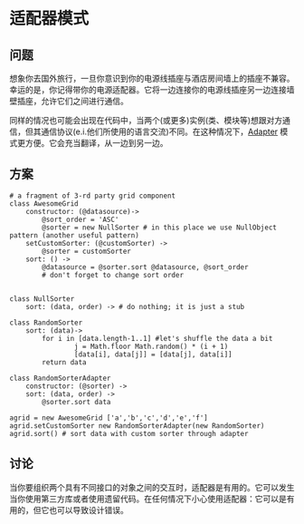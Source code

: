 # 适配器模式

## 问题

想象你去国外旅行，一旦你意识到你的电源线插座与酒店房间墙上的插座不兼容。幸运的是，你记得带你的电源适配器。它将一边连接你的电源线插座另一边连接墙壁插座，允许它们之间进行通信。

同样的情况也可能会出现在代码中，当两个(或更多)实例(类、模块等)想跟对方通信，但其通信协议(e.i.他们所使用的语言交流)不同。在这种情况下，[Adapter](http://en.wikipedia.org/wiki/Adapter_pattern) 模式更方便。它会充当翻译，从一边到另一边。

## 方案
```
# a fragment of 3-rd party grid component
class AwesomeGrid
    constructor: (@datasource)->
        @sort_order = 'ASC' 
        @sorter = new NullSorter # in this place we use NullObject pattern (another useful pattern)
    setCustomSorter: (@customSorter) ->
        @sorter = customSorter
    sort: () ->
        @datasource = @sorter.sort @datasource, @sort_order
        # don't forget to change sort order


class NullSorter
    sort: (data, order) -> # do nothing; it is just a stub
    
class RandomSorter
    sort: (data)->
        for i in [data.length-1..1] #let's shuffle the data a bit
                j = Math.floor Math.random() * (i + 1)
                [data[i], data[j]] = [data[j], data[i]]
        return data

class RandomSorterAdapter
    constructor: (@sorter) ->
    sort: (data, order) ->
        @sorter.sort data

agrid = new AwesomeGrid ['a','b','c','d','e','f']
agrid.setCustomSorter new RandomSorterAdapter(new RandomSorter)
agrid.sort() # sort data with custom sorter through adapter
```

## 讨论

当你要组织两个具有不同接口的对象之间的交互时，适配器是有用的。它可以发生当你使用第三方库或者使用遗留代码。在任何情况下小心使用适配器：它可以是有用的，但它也可以导致设计错误。
